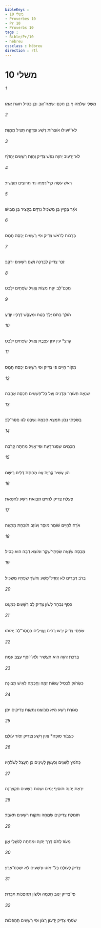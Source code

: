 ```yaml
---
bibleKeys : 
- משלי 10
- Proverbes 10
- Pr 10
- Proverbs 10
tags : 
- Bible/Pr/10
- hébreu
cssclass : hébreu
direction : rtl
---
```


# משלי 10

###### 1
מִשְׁלֵי שְׁלֹמֹה ף בֵּן חָכָם יְשַׂמַּח־אָב וּבֵן כְּסִיל תּוּגַת אִמֹּו׃
###### 2
לֹא־יֹועִילוּ אֹוצְרֹות רֶשַׁע וּצְדָקָה תַּצִּיל מִמָּוֶת׃
###### 3
לֹא־יַרְעִיב יְהוָה נֶפֶשׁ צַדִּיק וְהַוַּת רְשָׁעִים יֶהְדֹּף׃
###### 4
רָאשׁ עֹשֶׂה כַף־רְמִיָּה וְיַד חָרוּצִים תַּעֲשִׁיר׃
###### 5
אֹגֵר בַּקַּיִץ בֵּן מַשְׂכִּיל נִרְדָּם בַּקָּצִיר בֵּן מֵבִישׁ׃
###### 6
בְּרָכֹות לְרֹאשׁ צַדִּיק וּפִי רְשָׁעִים יְכַסֶּה חָמָס׃
###### 7
זֵכֶר צַדִּיק לִבְרָכָה וְשֵׁם רְשָׁעִים יִרְקָב׃
###### 8
חֲכַם־לֵב יִקַּח מִצְוֹת וֶאֱוִיל שְׂפָתַיִם יִלָּבֵט׃
###### 9
הֹולֵךְ בַּתֹּם יֵלֶךְ בֶּטַח וּמְעַקֵּשׁ דְּרָכָיו יִוָּדֵעַ׃
###### 10
קֹרֵצ* עַיִן יִתֵּן עַצָּבֶת וֶאֱוִיל שְׂפָתַיִם יִלָּבֵט׃
###### 11
מְקֹור חַיִּים פִּי צַדִּיק וּפִי רְשָׁעִים יְכַסֶּה חָמָס׃
###### 12
שִׂנְאָה תְּעֹורֵר מְדָנִים וְעַל כָּל־פְּשָׁעִים תְּכַסֶּה אַהֲבָה׃
###### 13
בְּשִׂפְתֵי נָבֹון תִּמָּצֵא חָכְמָה וְשֵׁבֶט לְגֵו חֲסַר־לֵב׃
###### 14
חֲכָמִים יִצְפְּנוּ־דָעַת וּפִי־אֱוִיל מְחִתָּה קְרֹבָה׃
###### 15
הֹון עָשִׁיר קִרְיַת עֻזֹּו מְחִתַּת דַּלִּים רֵישָׁם׃
###### 16
פְּעֻלַּת צַדִּיק לְחַיִּים תְּבוּאַת רָשָׁע לְחַטָּאת׃
###### 17
אֹרַח לְחַיִּים שֹׁומֵר מוּסָר וְעֹוזֵב תֹּוכַחַת מַתְעֶה׃
###### 18
מְכַסֶּה שִׂנְאָה שִׂפְתֵי־שָׁקֶר וּמֹוצִא דִבָּה הוּא כְסִיל׃
###### 19
בְּרֹב דְּבָרִים לֹא יֶחְדַּל־פָּשַׁע וְחֹשֵׂךְ שְׂפָתָיו מַשְׂכִּיל׃
###### 20
כֶּסֶף נִבְחָר לְשֹׁון צַדִּיק לֵב רְשָׁעִים כִּמְעָט׃
###### 21
שִׂפְתֵי צַדִּיק יִרְעוּ רַבִּים וֶאֱוִילִים בַּחֲסַר־לֵב יָמוּתוּ׃
###### 22
בִּרְכַּת יְהוָה הִיא תַעֲשִׁיר וְלֹא־יֹוסִף עֶצֶב עִמָּהּ׃
###### 23
כִּשְׂחֹוק לִכְסִיל עֲשֹׂות זִמָּה וְחָכְמָה לְאִישׁ תְּבוּנָה׃
###### 24
מְגֹורַת רָשָׁע הִיא תְבֹואֶנּוּ וְתַאֲוַת צַדִּיקִים יִתֵּן׃
###### 25
כַּעֲבֹור סוּפָה* וְאֵין רָשָׁע וְצַדִּיק יְסֹוד עֹולָם׃
###### 26
כַּחֹמֶץ לַשִּׁנַּיִם וְכֶעָשָׁן לָעֵינָיִם כֵּן הֶעָצֵל לְשֹׁלְחָיו׃
###### 27
יִרְאַת יְהוָה תֹּוסִיף יָמִים וּשְׁנֹות רְשָׁעִים תִּקְצֹרְנָה׃
###### 28
תֹּוחֶלֶת צַדִּיקִים שִׂמְחָה וְתִקְוַת רְשָׁעִים תֹּאבֵד׃
###### 29
מָעֹוז לַתֹּם דֶּרֶךְ יְהוָה וּמְחִתָּה לְפֹעֲלֵי אָוֶן׃
###### 30
צַדִּיק לְעֹולָם בַּל־יִמֹּוט וּרְשָׁעִים לֹא יִשְׁכְּנוּ־אָרֶץ׃
###### 31
פִּי־צַדִּיק יָנוּב חָכְמָה וּלְשֹׁון תַּהְפֻּכֹות תִּכָּרֵת׃
###### 32
שִׂפְתֵי צַדִּיק יֵדְעוּן רָצֹון וּפִי רְשָׁעִים תַּהְפֻּכֹות׃
